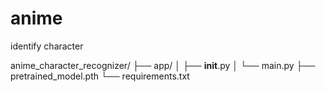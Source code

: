 # anime
identify character


anime_character_recognizer/
├── app/
│   ├── __init__.py
│   └── main.py
├── pretrained_model.pth
└── requirements.txt